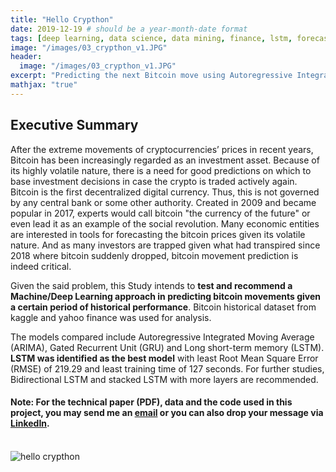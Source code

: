 ```yaml
---
title: "Hello Crypthon"
date: 2019-12-19 # should be a year-month-date format
tags: [deep learning, data science, data mining, finance, lstm, forecasting]
image: "/images/03_crypthon_v1.JPG"
header:
  image: "/images/03_crypthon_v1.JPG"
excerpt: "Predicting the next Bitcoin move using Autoregressive Integrated Moving Average, Gated Recurrent Unit and Long Short-Term Memory"
mathjax: "true"
---
```

## Executive Summary 

After the extreme movements of cryptocurrencies’ prices in recent years, Bitcoin has been increasingly regarded as an investment asset. Because of its highly volatile nature, there is a need for good predictions on which to base investment decisions in case the crypto is traded actively again. Bitcoin is the first decentralized digital currency. Thus, this is not governed by any central bank or some other authority. Created in 2009 and became popular in 2017, experts would call bitcoin "the currency of the future" or even lead it as an example of the social revolution. Many economic entities are interested in tools for forecasting the bitcoin prices given its volatile nature. And as many investors are trapped given what had transpired since 2018 where bitcoin suddenly dropped, bitcoin movement prediction is indeed critical.

Given the said problem, this Study intends to **test and recommend a Machine/Deep Learning approach in predicting bitcoin movements given a certain period of historical performance**. Bitcoin historical dataset from kaggle and yahoo finance was used for analysis.

The models compared include Autoregressive Integrated Moving Average (ARIMA), Gated Recurrent Unit (GRU) and Long short-term memory (LSTM). **LSTM was identified as the best model** with least Root Mean Square Error (RMSE) of 219.29 and least training time of 127 seconds. For further studies, Bidirectional LSTM and stacked LSTM with more layers are recommended.
<br>
#### Note: For the technical paper (PDF), data and the code used in this project, you may send me an [email](cgesclanda@gmail.com) or you can also drop your message via [LinkedIn](https://www.linkedin.com/in/carmelita-esclanda-566b2946/).
<br>

<img src="{{ site.url }}{{ site.baseurl }}/images/03_crypthon_poster.jpg" alt="hello crypthon">




